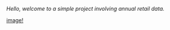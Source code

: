 *Hello, welcome to a simple project involving annual retail data.*

[image!](https://www.oracle.com/a/ocom/img/rc24inline-how-retailers-can-benefit-from-data-analytics-888x450.svg)
